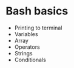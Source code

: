 # Bash basics

<ul>
    <li>Printing to terminal</li>
    <li>Variables</li>
    <li>Array</li>
    <li>Operators</li>
    <li>Strings</li>
    <li>Conditionals</li>
</ul>
